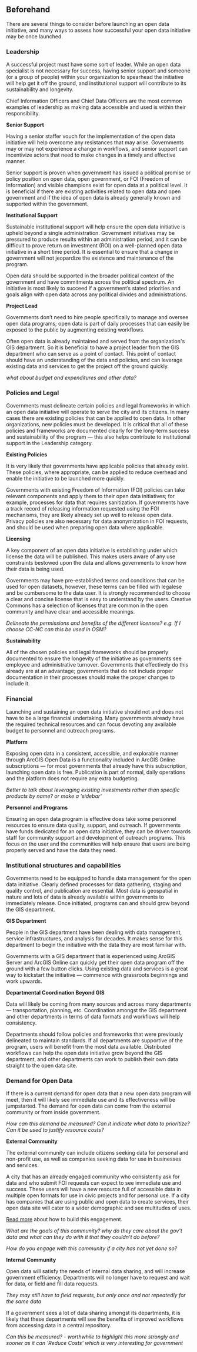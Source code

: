 ## Beforehand

There are several things to consider before launching an open data initiative, and many ways to assess how successful your open data initiative may be once launched. 

### Leadership 
A successful project must have some sort of leader. While an open data specialist is not necessary for success, having senior support and someone (or a group of people) within your organization to spearhead the initiative will help get it off the ground, and institutional support will contribute to its sustainability and longevity. 

Chief Information Officers and Chief Data Officers are the most common examples of leadership as making data accessible and used is within their responsibility. 

**Senior Support**

Having a senior staffer vouch for the implementation of the open data initiative will help overcome any resistances that may arise. Governments may or may not experience a change in workflows, and senior support can incentivize actors that need to make changes in a timely and effective manner.

Senior support is proven when government has issued a political promise or policy position on open data, open government, or FOI (Freedom of Information) and visible champions exist for open data at a political level. It is beneficial if there are existing activities related to open data and open government and if the idea of open data is already generally known and supported within the government.

**Institutional Support**

Sustainable institutional support will help ensure the open data initiative is upheld beyond a single administration. Government initiatives may be pressured to produce results within an administration period, and it can be difficult to prove return on investment (ROI) on a well-planned open data initiative in a short time period. It is essential to ensure that a change in government will not jeopardize the existence and maintenance of the program. 

Open data should be supported in the broader political context of the government and have commitments across the political spectrum. An initiative is most likely to succeed if a government’s stated priorities and goals align with open data across any political divides and administrations. 

**Project Lead**

Governments don’t need to hire people specifically to manage and oversee open data programs; open data is part of daily processes that can easily be exposed to the public by augmenting existing workflows. 

Often open data is already maintained and served from the organization's GIS department. So it is beneficial to have a project leader from the GIS department who can serve as a point of contact. This point of contact should have an understanding of the data and policies, and can leverage existing data and services to get the project off the ground quickly. 

_what about budget and expenditures and other data?_

### Policies and Legal 

Governments must delineate certain policies and legal frameworks in which an open data initiative will operate to serve the city and its citizens. In many cases there are existing policies that can be applied to open data. In other organizations, new policies must be developed. It is critical that all of these policies and frameworks are documented clearly for the long-term success and sustainability of the program — this also helps contribute to institutional support in the Leadership category. 

**Existing Policies**

It is very likely that governments have applicable policies that already exist. These policies, where appropriate, can be applied to reduce overhead and enable the initiative to be launched more quickly. 

Governments with existing Freedom of Information (FOI) policies can take relevant components and apply them to their open data initiatives; for example, processes for data that requires sanitization. If governments have a track record of releasing information requested using the FOI mechanisms, they are likely already set up well to release open data. Privacy policies are also necessary for data anonymization in FOI requests, and should be used when preparing open data where applicable. 

**Licensing**

A key component of an open data initiative is establishing under which license the data will be published. This makes users aware of any use constraints bestowed upon the data and allows governments to know how their data is being used. 

Governments may have pre-established terms and conditions that can be used for open datasets, however, these terms can be filled with legalese and be cumbersome to the data user. It is strongly recommended to choose a clear and concise license that is easy to understand by the users. Creative Commons has a selection of licenses that are common in the open community and have clear and accessible meanings.  

_Delineate the permissions and benefits of the different licenses? e.g. If I choose CC-NC can this be used in OSM?_

**Sustainability** 

All of the chosen policies and legal frameworks should be properly documented to ensure the longevity of the initiative as governments see employee and administrative turnover. Governments that effectively do this already are at an advantage; governments that do not include proper documentation in their processes should make the proper changes to include it. 


### Financial 

Launching and sustaining an open data initiative should not and does not have to be a large financial undertaking. Many governments already have the required technical resources and can focus devoting any available budget to personnel and outreach programs. 

**Platform**

Exposing open data in a consistent, accessible, and explorable manner through ArcGIS Open Data is a functionality included in ArcGIS Online subscriptions — for most governments that already have this subscription, launching open data is free. Publication is part of normal, daily operations and the platform does not require any extra budgeting. 

_Better to talk about leveraging existing investments rather than specific products by name? or make a 'sidebar'_

**Personnel and Programs**

Ensuring an open data program is effective does take some personnel resources to ensure data quality, support, and outreach. If governments have funds dedicated for an open data initiative, they can be driven towards staff for community support and development of outreach programs. This focus on the user and the communities will help ensure that users are being properly served and have the data they need.

### Institutional structures and capabilities

Governments need to be equipped to handle data management for the open data initiative. Clearly defined processes for data gathering, staging and quality control, and publication are essential. Most data is geospatial in nature and lots of data is already available within governments to immediately release. Once initiated, programs can and should grow beyond the GIS department.  

**GIS Department**

People in the GIS department have been dealing with data management, service infrastructures, and analysis for decades. It makes sense for this department to begin the initiative with the data they are most familiar with. 

Governments with a GIS department that is experienced using ArcGIS Server and ArcGIS Online can quickly get their open data program off the ground with a few button clicks. Using existing data and services is a great way to kickstart the initiative — commence with grassroots beginnings and work upwards.

**Departmental Coordination Beyond GIS**

Data will likely be coming from many sources and across many departments — transportation, planning, etc. Coordination amongst the GIS department and other departments in terms of data formats and workflows will help consistency. 

Departments should follow policies and frameworks that were previously delineated to maintain standards. If all departments are supportive of the program, users will benefit from the most data available. Distributed workflows can help the open data initiative grow beyond the GIS department, and other departments can work to publish their own data straight to the open data site. 

### Demand for Open Data 

If there is a current demand for open data that a new open data program will meet, then it will likely see immediate use and its effectiveness will be jumpstarted. The demand for open data can come from the external community or from inside government.

_How can this demand be measured? Can it indicate what data to prioritize? Can it be used to justify resource costs?_

**External Community**

The external community can include citizens seeking data for personal and non-profit use, as well as companies seeking data for use in businesses and services. 

A city that has an already engaged community who consistently ask for data and who submit FOI requests can expect to see immediate use and success. These users will have a new resource full of accessible data in multiple open formats for use in civic projects and for personal use. If a city has companies that are using public and open data to create services, their open data site will cater to a wider demographic and see multitudes of uses. 

[Read more](beyond.md#civic-engagement) about how to build this engagement.

_What are the goals of this community? why do they care about the gov't data and what can they do with it that they couldn't do before?_

_How do you engage with this community if a city has not yet done so?_ 

**Internal Community**

Open data will satisfy the needs of internal data sharing, and will increase government efficiency. Departments will no longer have to request and wait for data, or field and fill data requests. 

_They may still have to field requests, but only once and not repeatedly for the same data_

If a government sees a lot of data sharing amongst its departments, it is likely that these departments will see the benefits of improved workflows from accessing data in a central repository. 

_Can this be measured? - worthwhile to highlight this more strongly and sooner as it can 'Reduce Costs' which is very interesting for government_

